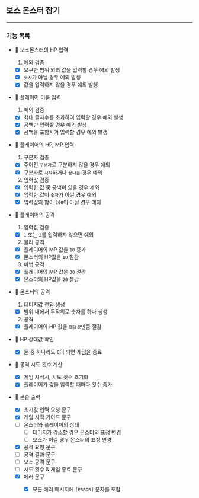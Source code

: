 ## 보스 몬스터 잡기

---

### 기능 목록

- 🔽 보스몬스터의 HP 입력
    1. 예외 검증

    - [x] 요구한 범위 외의 값을 입력할 경우 예외 발생
    - [x] `숫자`가 아닐 경우 예외 발생
    - [x] 값을 입력하지 않을 경우 예외 발생

- 🔽 플레이어 이름 입력
    1. 예외 검증

    - [x] 최대 글자수를 초과하여 입력할 경우 예외 발생
    - [x] 공백만 입력할 경우 예외 발생
    - [x] 공백을 포함시켜 입력할 경우 예외 발생

- 🔽 플레이어의 HP, MP 입력
    1. 구분자 검증

    - [x] 주어진 `구분자`로 구분하지 않을 경우 예외
    - [x] 구분자로 `시작`하거나 `끝나는` 경우 예외

    2. 입력값 검증

    - [x] 입력한 값 중 공백이 있을 경우 제외
    - [x] 입력한 값이 `숫자`가 아닐 경우 예외
    - [x] 입력값의 합이 `200`이 아닐 경우 예외

- 🔽 플레이어의 공격
    1. 입력값 검증

    - [x] `1` 또는 `2`를 입력하지 않으면 예외

    2. 물리 공격

    - [x] 플레이어의 MP 값을 `10` 증가
    - [x] 몬스터의 HP값을 `10` 절감

    3. 마법 공격

    - [x] 플레이어의 MP 값을 `30` 절감
    - [x] 몬스터의 HP값을 `20` 절감

- 🔽 몬스터의 공격
    1. 데미지값 랜덤 생성

    - [x] 범위 내에서 무작위로 숫자를 하나 생성

    2. 공격

    - [x] 플레이어의 HP 값을 `랜덤값`만큼 절감

- 🔽 HP 상태값 확인
    - [x] 둘 중 하나라도 `0`이 되면 게임을 종료

- 🔽 공격 시도 횟수 계산
    - [x] 게임 시작시, 시도 횟수 초기화
    - [x] 플레이어가 값을 입력할 때마다 횟수 증가

- 🔽 콘솔 출력
    - [x] 초기값 입력 요청 문구
    - [x] 게임 시작 가이드 문구
    - [ ] 몬스터와 플레이어의 상태
        - [ ] 데미지가 감소할 경우 몬스터의 표정 변경
        - [ ] 보스가 이길 경우 몬스터의 표정 변경
    - [x] 공격 요청 문구
    - [ ] 공격 결과 문구
    - [ ] 보스 공격 문구
    - [ ] 시도 횟수 & 게임 종료 문구
    - [x] 에러 문구
        - [x] 모든 에러 메시지에 `[ERROR]` 문자를 포함
 